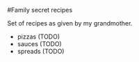#Family secret recipes

Set of recipes as given by my grandmother.

- pizzas (TODO)
- sauces (TODO)
- spreads (TODO)
